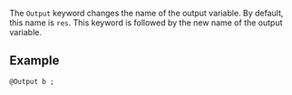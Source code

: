 The `Output` keyword changes the name of the output variable. By
default, this name is `res`. This keyword is followed by the new name
of the output variable.

## Example

~~~~{.cpp}
@Output b ;
~~~~~~~~~~~~~~~~~~~~~~~~~~~~~~
